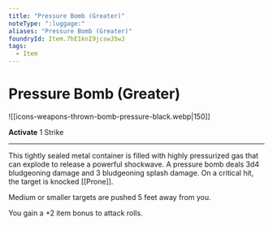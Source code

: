 ```yaml
---
title: "Pressure Bomb (Greater)"
noteType: ":luggage:"
aliases: "Pressure Bomb (Greater)"
foundryId: Item.7hE1knI9jcswJ5wJ
tags:
  - Item
---
```


# Pressure Bomb (Greater)
![[icons-weapons-thrown-bomb-pressure-black.webp|150]]

**Activate** 1 Strike

* * *

This tightly sealed metal container is filled with highly pressurized gas that can explode to release a powerful shockwave. A pressure bomb deals 3d4 bludgeoning damage and 3 bludgeoning splash damage. On a critical hit, the target is knocked [[Prone]].

Medium or smaller targets are pushed 5 feet away from you.

You gain a +2 item bonus to attack rolls.
